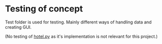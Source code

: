 # Testing of concept

Test folder is used for testing. Mainly different ways of handling data and creating GUI.

(No testing of [hotel.py](../src/hotel.py) as it's implementation is not relevant for this project.)

